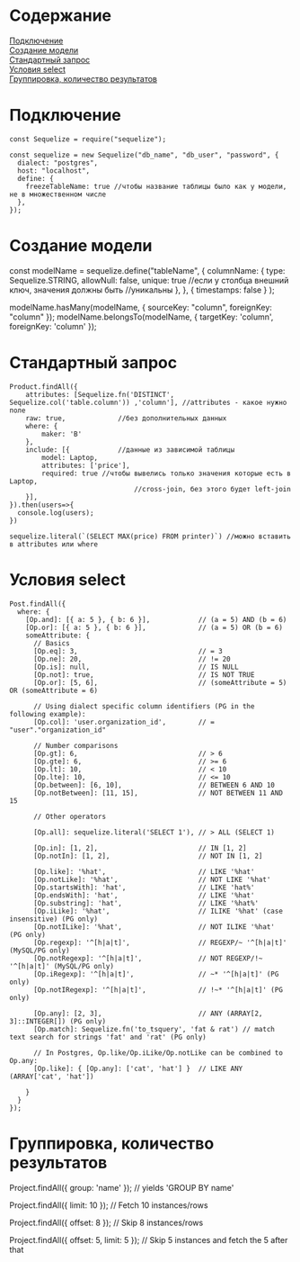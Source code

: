 # Содержание
[Подключение](#Подключение)  
[Создание модели](#Создание)  
[Стандартный запрос](#Стандартный)  
[Условия select](#Условия)  
[Группировка, количество результатов](#Группировка)

# Подключение
```
const Sequelize = require("sequelize");

const sequelize = new Sequelize("db_name", "db_user", "password", {
  dialect: "postgres",
  host: "localhost",
  define: {
    freezeTableName: true //чтобы название таблицы было как у модели, не в множественном числе
  },
});
```
# Создание модели

const modelName = sequelize.define("tableName", 
	{
	  columnName: {
		type: Sequelize.STRING,
		allowNull: false,
		unique: true //если у столбца внешний ключ, значения должны быть                              //уникальны
	  },
	},
	{ timestamps: false }
);

modelName.hasMany(modelName, { sourceKey: "column", foreignKey: "column" });
modelName.belongsTo(modelName, { targetKey: 'column', foreignKey: 'column' });

# Стандартный запрос
```
Product.findAll({
	attributes: [Sequelize.fn('DISTINCT', Sequelize.col('table.column')) ,'column'], //attributes - какое нужно поле
	raw: true,             //без дополнительных данных
	where: {
		maker: 'B'
	},
	include: [{            //данные из зависимой таблицы
		model: Laptop,
		attributes: ['price'],
		required: true //чтобы вывелись только значения которые есть в Laptop,
                               //cross-join, без этого будет left-join
	}],
}).then(users=>{
  console.log(users);
})

sequelize.literal(`(SELECT MAX(price) FROM printer)`) //можно вставить в attributes или where
```
# Условия select
```
Post.findAll({
  where: {
    [Op.and]: [{ a: 5 }, { b: 6 }],            // (a = 5) AND (b = 6)
    [Op.or]: [{ a: 5 }, { b: 6 }],             // (a = 5) OR (b = 6)
    someAttribute: {
      // Basics
      [Op.eq]: 3,                              // = 3
      [Op.ne]: 20,                             // != 20
      [Op.is]: null,                           // IS NULL
      [Op.not]: true,                          // IS NOT TRUE
      [Op.or]: [5, 6],                         // (someAttribute = 5) OR (someAttribute = 6)

      // Using dialect specific column identifiers (PG in the following example):
      [Op.col]: 'user.organization_id',        // = "user"."organization_id"

      // Number comparisons
      [Op.gt]: 6,                              // > 6
      [Op.gte]: 6,                             // >= 6
      [Op.lt]: 10,                             // < 10
      [Op.lte]: 10,                            // <= 10
      [Op.between]: [6, 10],                   // BETWEEN 6 AND 10
      [Op.notBetween]: [11, 15],               // NOT BETWEEN 11 AND 15

      // Other operators

      [Op.all]: sequelize.literal('SELECT 1'), // > ALL (SELECT 1)

      [Op.in]: [1, 2],                         // IN [1, 2]
      [Op.notIn]: [1, 2],                      // NOT IN [1, 2]

      [Op.like]: '%hat',                       // LIKE '%hat'
      [Op.notLike]: '%hat',                    // NOT LIKE '%hat'
      [Op.startsWith]: 'hat',                  // LIKE 'hat%'
      [Op.endsWith]: 'hat',                    // LIKE '%hat'
      [Op.substring]: 'hat',                   // LIKE '%hat%'
      [Op.iLike]: '%hat',                      // ILIKE '%hat' (case insensitive) (PG only)
      [Op.notILike]: '%hat',                   // NOT ILIKE '%hat'  (PG only)
      [Op.regexp]: '^[h|a|t]',                 // REGEXP/~ '^[h|a|t]' (MySQL/PG only)
      [Op.notRegexp]: '^[h|a|t]',              // NOT REGEXP/!~ '^[h|a|t]' (MySQL/PG only)
      [Op.iRegexp]: '^[h|a|t]',                // ~* '^[h|a|t]' (PG only)
      [Op.notIRegexp]: '^[h|a|t]',             // !~* '^[h|a|t]' (PG only)

      [Op.any]: [2, 3],                        // ANY (ARRAY[2, 3]::INTEGER[]) (PG only)
      [Op.match]: Sequelize.fn('to_tsquery', 'fat & rat') // match text search for strings 'fat' and 'rat' (PG only)

      // In Postgres, Op.like/Op.iLike/Op.notLike can be combined to Op.any:
      [Op.like]: { [Op.any]: ['cat', 'hat'] }  // LIKE ANY (ARRAY['cat', 'hat'])

    }
  }
});
```
# Группировка, количество результатов

Project.findAll({ group: 'name' }); // yields 'GROUP BY name'

Project.findAll({ limit: 10 }); // Fetch 10 instances/rows

Project.findAll({ offset: 8 }); // Skip 8 instances/rows

Project.findAll({ offset: 5, limit: 5 }); // Skip 5 instances and fetch the 5 after that
```
